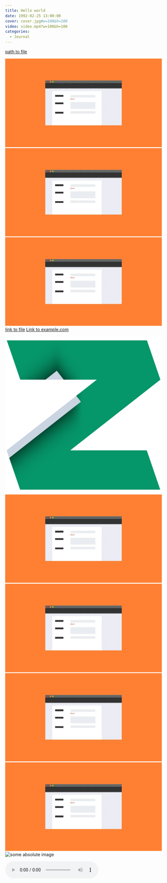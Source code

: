 ```yaml
---
title: Hello world
date: 1992-02-25 13:00:00
cover: cover.jpg#w=100&h=100
video: video.mp4?w=100&h=100
categories:
  - Journal
---
```


[path to file](plain.txt)

<img src="./img.webp" alt="reletive path" />
<img src="img.jpeg" />
<img src="img.jpg" />
<a href="./pdf.pdf">link to file</a>
<a href="http://example.com/">Link to example.com</a>

![some svg image](img.svg?foo)
![some gif image](img.gif#bar)
![some png image](img.png#baz?qux)
![some jpg image](img.jpg)
![some jpeg image](img.jpeg)
![some absolute image](https://google.com/img.gif)

<audio src="audio.mp3" controls autoplay loop>

<video src="video.mp4" controls autoplay loop>
<video controls autoplay loop>
  <source type="video/mp4" src="video2.mp4"/>
  <p>Your browser does not support the video element.</p>
</video>

![sample][1]

[1]: img.png
